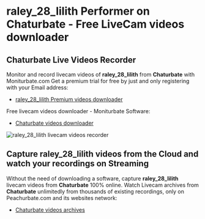 # raley_28_lilith Performer on Chaturbate - Free LiveCam videos downloader

## Chaturbate Live Videos Recorder

Monitor and record livecam videos of **raley_28_lilith** from **Chaturbate** with Moniturbate.com
Get a premium trial for free by just and only registering with your Email address:
* [raley_28_lilith Premium videos downloader](https://moniturbate.com/request-demo-licence-key.html)

Free livecam videos downloader - Moniturbate Software:
* [Chaturbate videos downloader](https://moniturbate.com/moniturbate-download-software.html)

![raley_28_lilith livecam videos recorder](https://peachurnet.com/templates/moniturbate-software.png)


## Capture raley_28_lilith videos from the Cloud and watch your recordings on Streaming

Without the need of downloading a software, capture **raley_28_lilith** livecam videos from **Chaturbate** 100% online.
Watch Livecam archives from **Chaturbate** unlimitedly from thousands of existing recordings, only on Peachurbate.com and its websites network:
* [Chaturbate videos archives](https://peachurnet.com/)